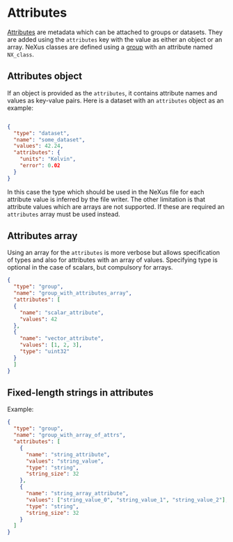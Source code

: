 # Attributes

[Attributes](https://support.hdfgroup.org/HDF5/doc1.6/UG/13_Attributes.html) are
metadata which can be attached to groups or datasets. They are added using the
`attributes` key with the value as either an object or an array. NeXus classes
are defined using a [group](groups.md) with an attribute named `NX_class`.

## Attributes object

If an object is provided as the `attributes`, it contains attribute names
and values as key-value pairs. Here is a dataset with an `attributes`
object as an example:

```json

{
  "type": "dataset",
  "name": "some_dataset",
  "values": 42.24,
  "attributes": {
    "units": "Kelvin",
    "error": 0.02
  }
}

```

In this case the type which should be used in the NeXus file for each attribute
value is inferred by the file writer. The other limitation is that attribute
values which are arrays are not supported. If these are required an
`attributes` array must be used instead.

## Attributes array

Using an array for the `attributes` is more verbose but allows specification
of types and also for attributes with an array of values. Specifying
type is optional in the case of scalars, but compulsory for arrays.

```json
{
  "type": "group",
  "name": "group_with_attributes_array",
  "attributes": [
  {
    "name": "scalar_attribute",
    "values": 42
  },
  {
    "name": "vector_attribute",
    "values": [1, 2, 3],
    "type": "uint32"
  }
  ]
}
``` 


## Fixed-length strings in attributes

Example:

```json
{
  "type": "group",
  "name": "group_with_array_of_attrs",
  "attributes": [
    {
      "name": "string_attribute",
      "values": "string_value",
      "type": "string",
      "string_size": 32
    },
    {
      "name": "string_array_attribute",
      "values": ["string_value_0", "string_value_1", "string_value_2"],
      "type": "string",
      "string_size": 32
    }
  ]
}
```
